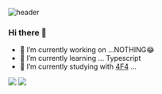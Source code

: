 ![header](https://capsule-render.vercel.app/api?type=cylinder&color=f7f1ab&height=150&animation=twinkling&desc=welcomt%20to%20my%20profile&section=header&descAlignY=70&text=SHINNH2s%20render&fontAlignY=45&fontSize=40&fontColor=74312d)


### Hi there 👋

- 🔭 I’m currently working on ...NOTHING😂
- 🌱 I’m currently learning ... Typescript
- 👯 I’m currently studying with [4F4](https://github.com/4F4-Association) ...

<a href="https://velog.io/@shinnh2" target="_blank"><img src="https://img.shields.io/badge/velog-20C997?style=flat-square&logo=velog&logoColor=000"/></a>
<a href="https://velog.io/@shinnh2" target="_blank"><img src="https://img.shields.io/badge/velog-20C997?style=for-the-badge&logo=velog&logoColor=000"/></a>
